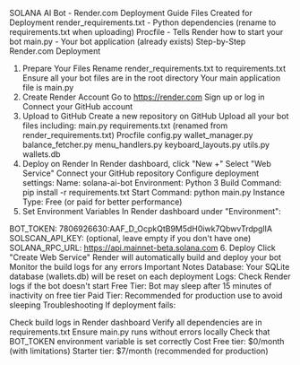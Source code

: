 SOLANA AI Bot - Render.com Deployment Guide
Files Created for Deployment
render_requirements.txt - Python dependencies (rename to requirements.txt when uploading)
Procfile - Tells Render how to start your bot
main.py - Your bot application (already exists)
Step-by-Step Render.com Deployment
1. Prepare Your Files
Rename render_requirements.txt to requirements.txt
Ensure all your bot files are in the root directory
Your main application file is main.py
2. Create Render Account
Go to https://render.com
Sign up or log in
Connect your GitHub account
3. Upload to GitHub
Create a new repository on GitHub
Upload all your bot files including:
main.py
requirements.txt (renamed from render_requirements.txt)
Procfile
config.py
wallet_manager.py
balance_fetcher.py
menu_handlers.py
keyboard_layouts.py
utils.py
wallets.db
4. Deploy on Render
In Render dashboard, click "New +"
Select "Web Service"
Connect your GitHub repository
Configure deployment settings:
Name: solana-ai-bot
Environment: Python 3
Build Command: pip install -r requirements.txt
Start Command: python main.py
Instance Type: Free (or paid for better performance)
5. Set Environment Variables
In Render dashboard under "Environment":

BOT_TOKEN: 7806926630:AAF_D_OcpkQtB9M5dH0iwk7QbwvTrdpglIA
SOLSCAN_API_KEY: (optional, leave empty if you don't have one)
SOLANA_RPC_URL: https://api.mainnet-beta.solana.com
6. Deploy
Click "Create Web Service"
Render will automatically build and deploy your bot
Monitor the build logs for any errors
Important Notes
Database: Your SQLite database (wallets.db) will be reset on each deployment
Logs: Check Render logs if the bot doesn't start
Free Tier: Bot may sleep after 15 minutes of inactivity on free tier
Paid Tier: Recommended for production use to avoid sleeping
Troubleshooting
If deployment fails:

Check build logs in Render dashboard
Verify all dependencies are in requirements.txt
Ensure main.py runs without errors locally
Check that BOT_TOKEN environment variable is set correctly
Cost
Free tier: $0/month (with limitations)
Starter tier: $7/month (recommended for production)
